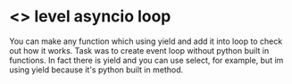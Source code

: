 # <<Low>> level asyncio loop

You can make any function which using yield and add it into loop to check out how it works. Task was to create event loop without python built in functions. In fact there is yield and you can use select, for example, but im using yield because it's python built in method.
